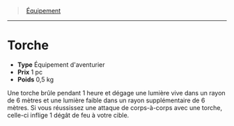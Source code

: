 ﻿---
!Equipment
Type: Équipement d'aventurier
Price: 1 pc
Weight: 0,5 kg
Id: equipment_hd.md#torche
ParentLink: equipment_hd.md#Équipement
Name: Torche
ParentName: Équipement
NameLevel: 1
---
> [Équipement](hd_equipment.md)

---

# Torche

- **Type** Équipement d'aventurier
- **Prix** 1 pc
- **Poids** 0,5 kg

Une torche brûle pendant 1 heure et dégage une lumière vive dans un rayon de 6 mètres et une lumière faible dans un rayon supplémentaire de 6 mètres. Si vous réussissez une attaque de corps-à-corps avec une torche, celle-ci inflige 1 dégât de feu à votre cible.

